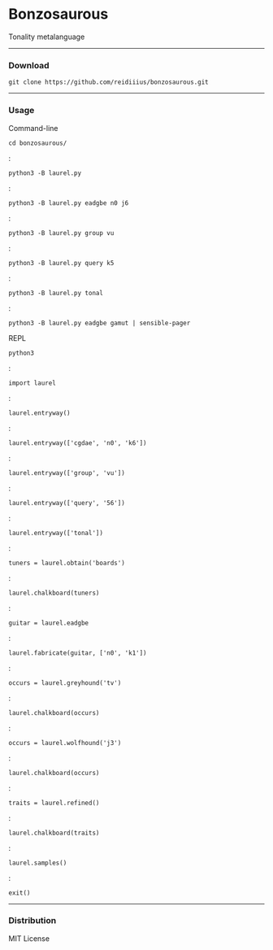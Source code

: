 # Bonzosaurous
Tonality metalanguage

---

### Download

    git clone https://github.com/reidiiius/bonzosaurous.git

---

### Usage
Command-line

    cd bonzosaurous/

:

    python3 -B laurel.py

:

    python3 -B laurel.py eadgbe n0 j6

:

    python3 -B laurel.py group vu

:

    python3 -B laurel.py query k5

:

    python3 -B laurel.py tonal

:

    python3 -B laurel.py eadgbe gamut | sensible-pager

REPL

    python3

:

    import laurel

:

    laurel.entryway()

:

    laurel.entryway(['cgdae', 'n0', 'k6'])

:

    laurel.entryway(['group', 'vu'])

:

    laurel.entryway(['query', '56'])

:

    laurel.entryway(['tonal'])

:

    tuners = laurel.obtain('boards')

:

    laurel.chalkboard(tuners)

:

    guitar = laurel.eadgbe

:

    laurel.fabricate(guitar, ['n0', 'k1'])

:

    occurs = laurel.greyhound('tv')

:

    laurel.chalkboard(occurs)

:

    occurs = laurel.wolfhound('j3')

:

    laurel.chalkboard(occurs)

:

    traits = laurel.refined()

:

    laurel.chalkboard(traits)

:

    laurel.samples()

:

    exit()

---

### Distribution
MIT License

